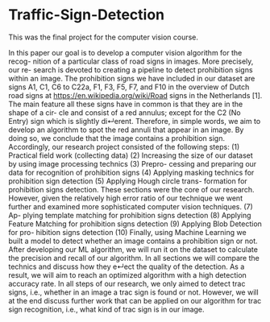 # Traffic-Sign-Detection
This was the final project for the computer vision course.


In this paper our goal is to develop a computer vision algorithm for the recog- nition of a particular class of road signs in images. More precisely, our re- search is devoted to creating a pipeline to detect prohibition signs within an image. The prohibition signs we have included in our dataset are signs A1, C1, C6 to C22a, F1, F3, F5, F7, and F10 in the overview of Dutch road signs at https://en.wikipedia.org/wiki/Road signs in the Netherlands [1]. The main feature all these signs have in common is that they are in the shape of a cir- cle and consist of a red annulus; except for the C2 (No Entry) sign which is slightly di↵erent. Therefore, in simple words, we aim to develop an algorithm to spot the red annuli that appear in an image. By doing so, we conclude that the image contains a prohibition sign. Accordingly, our research project consisted of the following steps: (1) Practical field work (collecting data) (2) Increasing the size of our dataset by using image processing technics (3) Prepro- cessing and preparing our data for recognition of prohibition signs (4) Applying masking technics for prohibition sign detection (5) Applying Hough circle trans- formation for prohibition signs detection. These sections were the core of our research. However, given the relatively high error ratio of our technique we went further and examined more sophisticated computer vision techniques. (7) Ap- plying template matching for prohibition signs detection (8) Applying Feature Matching for prohibition signs detection (9) Applying Blob Detection for pro- hibition signs detection (10) Finally, using Machine Learning we built a model to detect whether an image contains a prohibition sign or not. After developing our ML algorithm, we will run it on the dataset to calculate the precision and recall of our algorithm. In all sections we will compare the technics and discuss how they e↵ect the quality of the detection. As a result, we will aim to reach an optimized algorithm with a high detection accuracy rate. In all steps of our research, we only aimed to detect tra c signs, i.e., whether in an image a tra c sign is found or not. However, we will at the end discuss further work that can be applied on our algorithm for tra c sign recognition, i.e., what kind of tra c sign is in our image.
